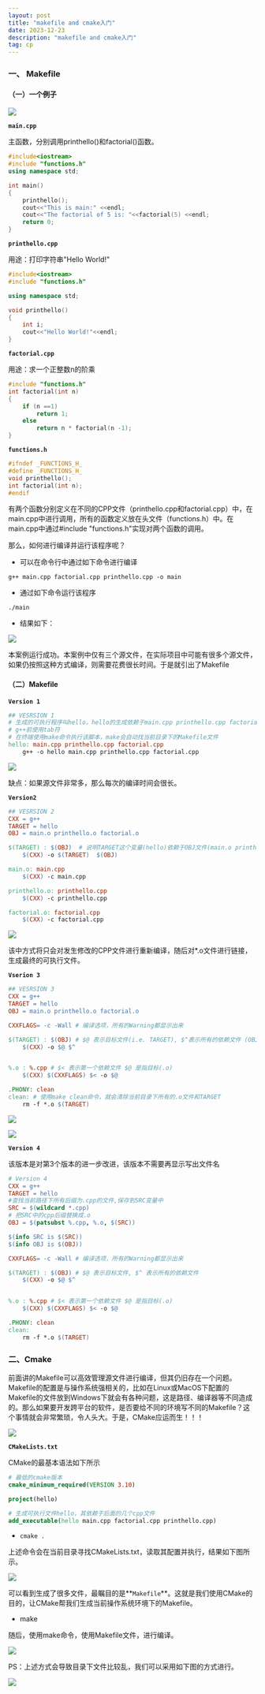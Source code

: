```yaml
---
layout: post
title: "makefile and cmake入门"
date: 2023-12-23
description: "makefile and cmake入门"
tag: cp
---
```


### 一、 Makefile

#### （一）一个例子

![](/images/posts/cmake0/1.png)

**`main.cpp`**

主函数，分别调用printhello()和factorial()函数。

```c++
#include<iostream>
#include "functions.h"
using namespace std;

int main()
{
    printhello();
    cout<<"This is main:" <<endl;
    cout<<"The factorial of 5 is: "<<factorial(5) <<endl;
    return 0;
}
```

**`printhello.cpp`**

用途：打印字符串"Hello World!"

```c++
#include<iostream>
#include "functions.h"

using namespace std;

void printhello()
{
    int i;
    cout<<"Hello World!"<<endl;
}
```

**`factorial.cpp`**

用途：求一个正整数n的阶乘

```c++
#include "functions.h"
int factorial(int n)
{
    if (n ==1)
        return 1;
    else
        return n * factorial(n -1);
}
```

**`functions.h`**

```c++
#ifndef _FUNCTIONS_H_
#define _FUNCTIONS_H_
void printhello();
int factorial(int n);
#endif
```

有两个函数分别定义在不同的CPP文件（printhello.cpp和factorial.cpp）中，在main.cpp中进行调用，所有的函数定义放在头文件（functions.h）中。在main.cpp中通过#include "functions.h"实现对两个函数的调用。

那么，如何进行编译并运行该程序呢？

- 可以在命令行中通过如下命令进行编译

`g++ main.cpp factorial.cpp printhello.cpp -o main`

- 通过如下命令运行该程序

`./main`

- 结果如下：

![](/images/posts/cmake0/2.png)

本案例运行成功。本案例中仅有三个源文件，在实际项目中可能有很多个源文件，如果仍按照这种方式编译，则需要花费很长时间。于是就引出了Makefile

#### （二）Makefile

**`Version 1`**


```makefile
## VESRSION 1
# 生成的可执行程序叫hello，hello的生成依赖于main.cpp printhello.cpp factorial.cpp
# g++前使用tab符
# 在终端使用make命令执行该脚本，make会自动找当前目录下的Makefile文件
hello: main.cpp printhello.cpp factorial.cpp
	g++ -o hello main.cpp printhello.cpp factorial.cpp
```

![](/images/posts/cmake0/3.png)

缺点：如果源文件非常多，那么每次的编译时间会很长。

**`Version2`**

```makefile
## VESRSION 2
CXX = g++
TARGET = hello
OBJ = main.o printhello.o factorial.o

$(TARGET) : $(OBJ)  # 说明TARGET这个变量(hello)依赖于OBJ文件(main.o printhello.o factorial.o)
	$(CXX) -o $(TARGET)  $(OBJ)

main.o: main.cpp
	$(CXX) -c main.cpp

printhello.o: printhello.cpp
	$(CXX) -c printhello.cpp

factorial.o: factorial.cpp
	$(CXX) -c factorial.cpp

```

![](/images/posts/cmake0/4.png)

该中方式将只会对发生修改的CPP文件进行重新编译，随后对*.o文件进行链接，生成最终的可执行文件。

**`Vserion 3`**

```makefile
## VESRSION 3
CXX = g++
TARGET = hello
OBJ = main.o printhello.o factorial.o 

CXXFLAGS= -c -Wall # 编译选项，所有的Warning都显示出来

$(TARGET) : $(OBJ) # $@ 表示目标文件(i.e. TARGET), $^表示所有的依赖文件 (OBJ)
	$(CXX) -o $@ $^  


%.o : %.cpp # $< 表示第一个依赖文件 $@ 是指目标(.o)
	$(CXX) $(CXXFLAGS) $< -o $@

.PHONY: clean
clean: # 使用make clean命令，就会清除当前目录下所有的.o文件和TARGET
	rm -f *.o $(TARGET)
```

![](/images/posts/cmake0/5-1.png)

![](/images/posts/cmake0/5-2.png)

**`Version 4`**

该版本是对第3个版本的进一步改进，该版本不需要再显示写出文件名

```makefile
# Version 4
CXX = g++
TARGET = hello
#查找当前路径下所有后缀为.cpp的文件,保存到SRC变量中
SRC = $(wildcard *.cpp)
# 把SRC中的cpp后缀替换成.o
OBJ = $(patsubst %.cpp, %.o, $(SRC))  

$(info SRC is $(SRC))
$(info OBJ is $(OBJ))

CXXFLAGS= -c -Wall # 编译选项，所有的Warning都显示出来

$(TARGET) : $(OBJ) # $@ 表示目标文件, $^ 表示所有的依赖文件
	$(CXX) -o $@ $^  


%.o : %.cpp # $< 表示第一个依赖文件 $@ 是指目标(.o)
	$(CXX) $(CXXFLAGS) $< -o $@

.PHONY: clean
clean:
	rm -f *.o $(TARGET)
```



### 二、Cmake

前面讲的Makefile可以高效管理源文件进行编译，但其仍旧存在一个问题。Makefile的配置是与操作系统强相关的，比如在Linux或MacOS下配置的Makefile的文件放到Windows下就会有各种问题，这是路径、编译器等不同造成的。那么如果要开发跨平台的软件，是否要给不同的环境写不同的Makefile？这个事情就会非常繁琐，令人头大。于是，CMake应运而生！！！

![](/images/posts/cmake0/6.png)

**`CMakeLists.txt`**

CMake的最基本语法如下所示

```cmake
# 最低的cmake版本
cmake_minimum_required(VERSION 3.10)

project(hello) 

# 生成可执行文件hello，其依赖于后面的几个cpp文件
add_executable(hello main.cpp factorial.cpp printhello.cpp)
```

- `cmake .`

上述命令会在当前目录寻找CMakeLists.txt，读取其配置并执行，结果如下图所示。

![](/images/posts/cmake0/6-1.png)

可以看到生成了很多文件，最瞩目的是**`Makefile`**。这就是我们使用CMake的目的，让CMake帮我们生成当前操作系统环境下的Makefile。

- make

随后，使用make命令，使用Makefile文件，进行编译。

![](/images/posts/cmake0/6-2.png)



PS：上述方式会导致目录下文件比较乱，我们可以采用如下图的方式进行。

![](/images/posts/cmake0/6-3.png)
